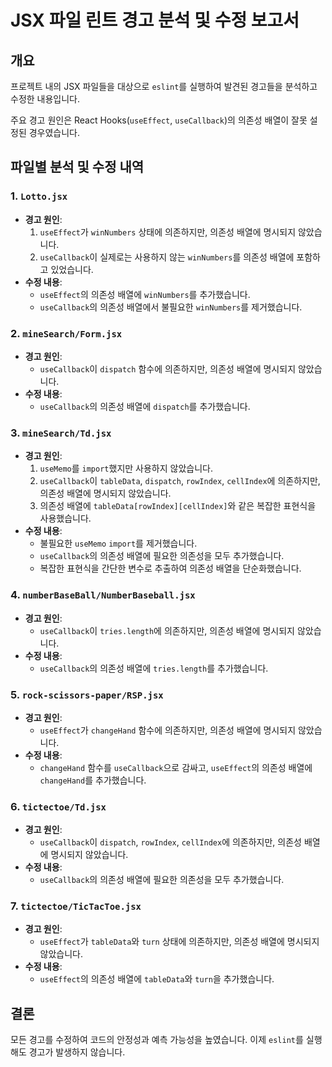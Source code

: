 # JSX 파일 린트 경고 분석 및 수정 보고서

## 개요

프로젝트 내의 JSX 파일들을 대상으로 `eslint`를 실행하여 발견된 경고들을 분석하고 수정한 내용입니다.

주요 경고 원인은 React Hooks(`useEffect`, `useCallback`)의 의존성 배열이 잘못 설정된 경우였습니다.

## 파일별 분석 및 수정 내역

### 1. `Lotto.jsx`

- **경고 원인**:
  1.  `useEffect`가 `winNumbers` 상태에 의존하지만, 의존성 배열에 명시되지 않았습니다.
  2.  `useCallback`이 실제로는 사용하지 않는 `winNumbers`를 의존성 배열에 포함하고 있었습니다.
- **수정 내용**:
  - `useEffect`의 의존성 배열에 `winNumbers`를 추가했습니다.
  - `useCallback`의 의존성 배열에서 불필요한 `winNumbers`를 제거했습니다.

### 2. `mineSearch/Form.jsx`

- **경고 원인**:
  - `useCallback`이 `dispatch` 함수에 의존하지만, 의존성 배열에 명시되지 않았습니다.
- **수정 내용**:
  - `useCallback`의 의존성 배열에 `dispatch`를 추가했습니다.

### 3. `mineSearch/Td.jsx`

- **경고 원인**:
  1.  `useMemo`를 `import`했지만 사용하지 않았습니다.
  2.  `useCallback`이 `tableData`, `dispatch`, `rowIndex`, `cellIndex`에 의존하지만, 의존성 배열에 명시되지 않았습니다.
  3.  의존성 배열에 `tableData[rowIndex][cellIndex]`와 같은 복잡한 표현식을 사용했습니다.
- **수정 내용**:
  - 불필요한 `useMemo` `import`를 제거했습니다.
  - `useCallback`의 의존성 배열에 필요한 의존성을 모두 추가했습니다.
  - 복잡한 표현식을 간단한 변수로 추출하여 의존성 배열을 단순화했습니다.

### 4. `numberBaseBall/NumberBaseball.jsx`

- **경고 원인**:
  - `useCallback`이 `tries.length`에 의존하지만, 의존성 배열에 명시되지 않았습니다.
- **수정 내용**:
  - `useCallback`의 의존성 배열에 `tries.length`를 추가했습니다.

### 5. `rock-scissors-paper/RSP.jsx`

- **경고 원인**:
  - `useEffect`가 `changeHand` 함수에 의존하지만, 의존성 배열에 명시되지 않았습니다.
- **수정 내용**:
  - `changeHand` 함수를 `useCallback`으로 감싸고, `useEffect`의 의존성 배열에 `changeHand`를 추가했습니다.

### 6. `tictectoe/Td.jsx`

- **경고 원인**:
  - `useCallback`이 `dispatch`, `rowIndex`, `cellIndex`에 의존하지만, 의존성 배열에 명시되지 않았습니다.
- **수정 내용**:
  - `useCallback`의 의존성 배열에 필요한 의존성을 모두 추가했습니다.

### 7. `tictectoe/TicTacToe.jsx`

- **경고 원인**:
  - `useEffect`가 `tableData`와 `turn` 상태에 의존하지만, 의존성 배열에 명시되지 않았습니다.
- **수정 내용**:
  - `useEffect`의 의존성 배열에 `tableData`와 `turn`을 추가했습니다.

## 결론

모든 경고를 수정하여 코드의 안정성과 예측 가능성을 높였습니다. 이제 `eslint`를 실행해도 경고가 발생하지 않습니다.
